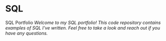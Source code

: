 # SQL
SQL Portfolio
*Welcome to my SQL portfolio! This code repository contains examples of SQL I've written. Feel free to take a look and reach out if you have any questions.*
